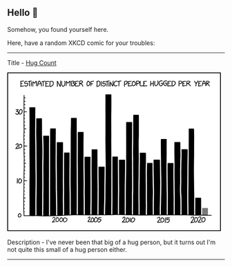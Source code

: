## Hello 👀

Somehow, you found yourself here.

Here, have a random XKCD comic for your troubles:

-----------------------------------

Title - [Hug Count](https://xkcd.com/2419)

![Hug Count](./random_comic.png)

Description - I've never been that big of a hug person, but it turns out I'm not quite this small of a hug person either.

-----------------------------------